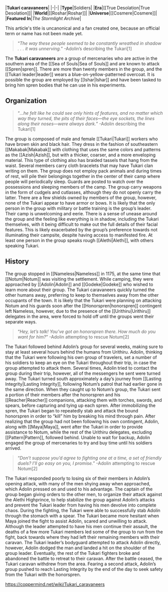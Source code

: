 |**Tukari caravaneers**|
|-|-|
|**Type**|Soldiers|
|**Era**|[[True Desolation\|True Desolation]]|
|**World**|[[Roshar\|Roshar]]|
|**Universe**|[[Cosmere\|Cosmere]]|
|**Featured In**|*The Stormlight Archive*|

This article's title is uncanonical and a fan created one, because an official term or name has not been made yet.
>“*The way these people seemed to be constantly wreathed in shadow . . . it was unnerving.*”
\-Adolin’s describing the Tukari[1]


The **Tukari caravaneers** are a group of mercenaries who are active in the southern area of the [[Sea of Souls\|Sea of Souls]] and are known to attack [[Spren\|spren]]. There are more than twenty members in the group, and the [[Tukari leader\|leader]] wears a blue-on-yellow-patterned overcoat. It is possible the group are employed by [[Ishar\|Ishar]] and have been tasked to bring him spren bodies that he can use in his experiments.

## Organization
>“*...he felt like he could see only hints of features, and no matter which way they turned, the pits of their faces—the eye sockets, the lines along their noses—were always dark.*”
\-Adolin describing the Tukari[1]


The group is composed of male and female [[Tukari\|Tukari]] workers who have brown skin and black hair. They dress in the fashion of southeastern [[Makabak\|Makabak]] with clothing that uses the same colors and patterns as the [[Azish\|Azish]], but with a thicker, coarser, and a more enveloping material. This type of clothing also has braided tassels that hang from the waist. Several members carry cloth bracelets that may have Tukari clan writing on them.
The group does not employ pack animals and during times of rest, will pile their belongings together in the center of their camp where people will periodically sleep. Guards are posted to watch over the possessions and sleeping members of the camp. The group carry weapons in the form of cudgels and cutlasses, although they do not openly carry the latter. There are a few shields owned by members of the group, however, none of the Tukari appear to have armor or bows. It is likely that the only person in the group with military or battle training is the group’s leader.
Their camp is unwelcoming and eerie. There is a sense of unease around the group and the feeling like everything is in shadow, including the Tukari themselves, with it being difficult to make out the full details of their facial features. This is likely exacerbated by the group’s preference towards not illuminating their campsite, despite having access to manifested fire.
At least one person in the group speaks rough [[Alethi\|Alethi]], with others speaking Tukari.

## History
The group stopped in [[Nameless\|Nameless]] in 1175, at the same time that [[Notum\|Notum]] was visiting the settlement. While camping, they were approached by [[Adolin\|Adolin]] and [[Godeke\|Godeke]] who wished to learn more about their group. The Tukari caravaneers quickly turned the other humans away, preferring to keep to themselves away from the other occupants of the town.
It is likely that the Tukari were planning on attacking Notum and his guards soon after the [[Honorspren\|honorspren]] contingent left Nameless, however, due to the presence of the [[Urithiru\|Urithiru]] delegates in the area, were forced to hold off until the groups went their separate ways.

>“*Hey, let’s talk! You’ve got an honorspren there. How much do you want for him?*”
\-Adolin attempting to rescue Notum[2]

The Tukari followed behind Adolin’s group for several weeks, making sure to stay at least several hours behind the humans from Urithiru. Adolin, thinking that the Tukari were following his own group of travelers, set a number of his soldiers to keep an eye on the Tukari throughout their trip, in case the group attempted to attack them. Several times, Adolin tried to contact the group during their trip, however, all of the messengers he sent were turned away.
The Tukari turned south approximately a day’s journey from [[Lasting Integrity\|Lasting Integrity]], following Notum’s patrol that had earlier gone in the same direction. When they caught up to Notum’s group, the Tukari sent a portion of their members after the honorspren and his [[Reacher\|Reacher]] companions, attacking them with torches, swords, and spears, before capturing and tying up each spren. After immobilizing the spren, the Tukari began to repeatedly stab and attack the bound honorspren in order to “kill” him by breaking his mind through pain.
After realizing that the group had not been following his own contingent, Adolin, along with [[Maya\|Maya]], went after the Tukari in order to provide assistance to Notum, while the rest of the Urithiru delegates, excluding [[Pattern\|Pattern]], followed behind. Unable to wait for backup, Adolin engaged the group of mercenaries to try and buy time until his soldiers arrived.

>“*Don’t suppose you’d agree to fighting one at a time, a set of friendly duels? I’ll go easy on you, I promise.*”
\-Adolin attempting to rescue Notum[2]

The Tukari responded poorly to losing six of their members in Adolin’s opening attack, with many of the men shying away when approached, which Adolin pressed on and used to his advantage. The captain of the group began giving orders to the other men, to organize their attack against the Alethi Highprince, to help stabilize the group against Adolin’s attacks and prevent the Tukari leader from having his men devolve into complete chaos. During the fighting, the Tukari were able to successfully stab Adolin through the stomach with a spear.
The Tukari became more hesitant when Maya joined the fight to assist Adolin, scared and unwilling to attack. Although the leader attempted to have his men continue their assault, the deaths of a few more Tukari members led some of the group to run from the fight, back towards where they had left their remaining members with their caravan.
The Tukari leader’s bodyguard attempted to attack Adolin directly, however, Adolin dodged the man and landed a hit on the shoulder of the group leader. Eventually, the rest of the Tukari fighters broke and abandoned the battle to retreat to their caravan. After the battle ceased, the Tukari caravan withdrew from the area.
Fearing a second attack, Adolin’s group pushed to reach Lasting Integrity by the end of the day to seek safety from the Tukari with the honorspren.



https://coppermind.net/wiki/Tukari_caravaneers